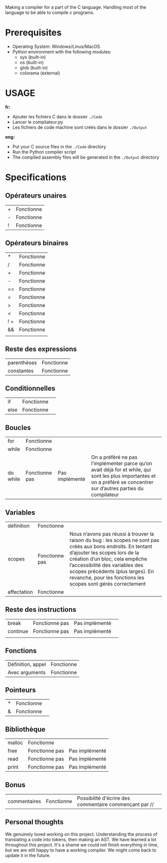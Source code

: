 Making a compiler for a part of the C language. Handling most of the language to be able to compile c programs.

# Prerequisites

- Operating System: Windows/Linux/MacOS
- Python environment with the following modules:
    - sys (built-in)
    - os (built-in)
    - glob (built-in)
    - colorama (external)

# USAGE

**fr:**

- Ajouter les fichiers C dans le dossier ``./Code``
- Lancer le compliateur.py
- Les fichiers de code machine sont créés dans le dossier ``./Output``

**eng:**
- Put your C source files in the ``./Code`` directory
- Run the Python compiler script
- The compiled assembly files will be generated in the ``./Output`` directory

# Specifications

## Opérateurs unaires

|  | |
| --- | --- |
| + | Fonctionne |
| - | Fonctionne |
| ! | Fonctionne |

## Opérateurs binaires

|  | |
| --- | --- |
| * | Fonctionne |
| / | Fonctionne |
| + | Fonctionne |
| - | Fonctionne |
| == | Fonctionne |
| = | Fonctionne |
| > | Fonctionne |
| < | Fonctionne |
| ! = | Fonctionne |
| && | Fonctionne |
| || | Fonctionne |

## Reste des expressions

|  | |
| --- | --- |
| parenthèses | Fonctionne |
| constantes | Fonctionne |

## Conditionnelles

|  | ||
| --- | --- | --- |
| if | Fonctionne |  |
| else | Fonctionne |  |

## Boucles

|  | |||
| --- | --- | --- | --- |
| for | Fonctionne |  |  |
| while | Fonctionne |  |  |
| do while | Fonctionne pas | Pas implémenté | On a préféré ne pas l’implémenter parce qu’on avait déjà for et while, qui sont les plus importantes et on a préféré se concentrer sur d’autres parties du compilateur |

## Variables

|  | ||
| --- | --- | --- |
| définition | Fonctionne |  |
| scopes | Fonctionne pas | Nous n’avons pas réussi à trouver la raison du bug : les scopes ne sont pas créés aux bons endroits. En tentant d’ajouter les scopes lors de la création d’un bloc, cela empêche l’accessibilité des variables des scopes précédents (plus larges). En revanche, pour les fonctions les scopes sont gérés correctement  |
| affectation | Fonctionne |  |

## Reste des instructions

|  | | ||
| --- | --- | --- | --- |
| break  | Fonctionne pas | Pas implémenté | |
| continue | Fonctionne pas | Pas implémenté |  |
|  |  |  |  |

## Fonctions

|  | |
| --- | --- |
| Définition, appel | Fonctionne |
| Avec arguments | Fonctionne |

## Pointeurs

||||
| --- | --- | --- |
| * | Fonctionne |  |
| & | Fonctionne |  |


## Bibliothèque

|  | ||
| --- | --- | --- |
| malloc | Fonctionne |  |
| free | Fonctionne pas | Pas implémenté |
| read | Fonctionne pas | Pas implémenté |
| print | Fonctionne pas | Pas implémenté |

## Bonus

||||
| --- | --- | --- |
| commentaires | Fonctionne | Possibilité d'écrire des commentaire commençant par // |


## Personal thoughts

We genuinely loved working on this project. Understanding the process of translating a code into tokens, then making an AST. We have learned a lot throughout this project. It's a shame we could not finish everything in time, but we are still happy to have a working compiler. We might come back to update it in the future.